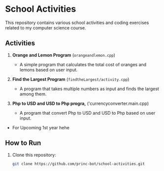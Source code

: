 # School Activities

This repository contains various school activities and coding exercises related to my computer science course.

## Activities

1. **Orange and Lemon Program** (`orangeandlemon.cpp`)
   - A simple program that calculates the total cost of oranges and lemons based on user input.

2. **Find the Largest Program** (`findtheLargest/activity.cpp`)
   - A program that takes multiple numbers as input and finds the largest among them.
3. **Php to USD and USD to Php progra,** ('currencyconverter.main.cpp)
   - A program that convert Php to USD and USD to Php based on user input.

 - For Upcoming 1st year hehe
## How to Run

1. Clone this repository:
   ```bash
   git clone https://github.com/princ-bot/school-activities.git
